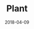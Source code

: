 ---
date: 2018-04-09
title: Plant
link: https://plantapp.io/
image: ./images/plant.jpg
description: Plant is a powerful, yet versatile version control app and plugin for Sketch. Plant keeps all versions you sync to it, and makes version details available to all members.
tags:
- design
- sketch
type: Plugin

# ================================
# TOOLS CATEGORIES AVAILABLE
# ================================
# - design
# - development
# - documentation
# - frameworks
# - sketch
#   type: Plugin
#   type: Sketch File
# ================================
---